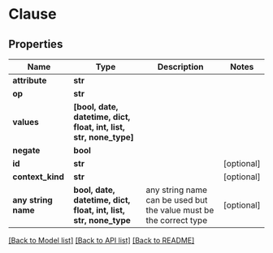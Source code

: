 # Clause


## Properties
Name | Type | Description | Notes
------------ | ------------- | ------------- | -------------
**attribute** | **str** |  | 
**op** | **str** |  | 
**values** | **[bool, date, datetime, dict, float, int, list, str, none_type]** |  | 
**negate** | **bool** |  | 
**id** | **str** |  | [optional] 
**context_kind** | **str** |  | [optional] 
**any string name** | **bool, date, datetime, dict, float, int, list, str, none_type** | any string name can be used but the value must be the correct type | [optional]

[[Back to Model list]](../README.md#documentation-for-models) [[Back to API list]](../README.md#documentation-for-api-endpoints) [[Back to README]](../README.md)


